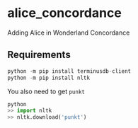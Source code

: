 # alice_concordance
Adding Alice in Wonderland Concordance

## Requirements

```python
python -m pip install terminusdb-client
python -m pip install nltk
```
You also need to get `punkt`

```python
python
>> import nltk
>> nltk.download('punkt')
```
